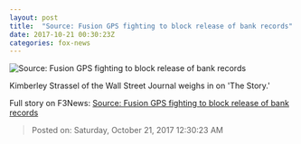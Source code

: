 ```yaml
---
layout: post
title:  "Source: Fusion GPS fighting to block release of bank records"
date: 2017-10-21 00:30:23Z
categories: fox-news
---
```


![Source: Fusion GPS fighting to block release of bank records](http://a57.foxnews.com/media2.foxnews.com/BrightCove/694940094001/2017/10/21/640/360/694940094001_5620590232001_5620584517001-vs.jpg)

Kimberley Strassel of the Wall Street Journal weighs in on 'The Story.'


Full story on F3News: [Source: Fusion GPS fighting to block release of bank records](http://www.f3nws.com/n/S42XMG)

> Posted on: Saturday, October 21, 2017 12:30:23 AM
